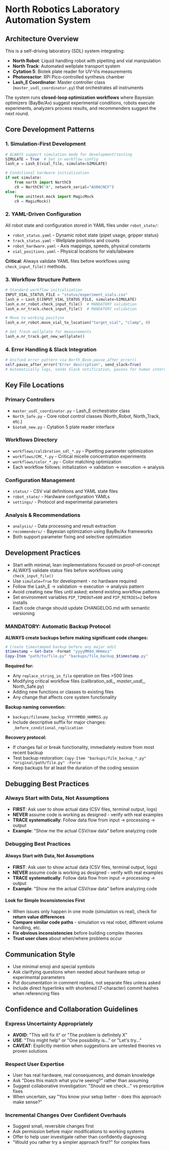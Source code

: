 # North Robotics Laboratory Automation System

## Architecture Overview

This is a self-driving laboratory (SDL) system integrating:
- **North Robot**: Liquid handling robot with pipetting and vial manipulation
- **North Track**: Automated wellplate transport system
- **Cytation 5**: Biotek plate reader for UV-Vis measurements  
- **Photoreactor**: RPi Pico-controlled synthesis chamber
- **Lash_E Coordinator**: Master controller class (`master_usdl_coordinator.py`) that orchestrates all instruments

The system runs **closed-loop optimization workflows** where Bayesian optimizers (BayBe/Ax) suggest experimental conditions, robots execute experiments, analyzers process results, and recommenders suggest the next round.

## Core Development Patterns

### 1. Simulation-First Development
```python
# ALWAYS support simulation mode for development/testing
SIMULATE = True  # Set in workflow config
lash_e = Lash_E(vial_file, simulate=SIMULATE)

# Conditional hardware initialization
if not simulate:
    from north import NorthC9
    c9 = NorthC9("A", network_serial="AU06CNCF")
else:
    from unittest.mock import MagicMock
    c9 = MagicMock()
```

### 2. YAML-Driven Configuration
All robot state and configuration stored in YAML files under `robot_state/`:
- `robot_status.yaml` - Dynamic robot state (pipet usage, gripper status)
- `track_status.yaml` - Wellplate positions and counts
- `robot_hardware.yaml` - Axis mappings, speeds, physical constants
- `vial_positions.yaml` - Physical locations for vials/labware

**Critical**: Always validate YAML files before workflows using `check_input_file()` methods.

### 3. Workflow Structure Pattern
```python
# Standard workflow initialization
INPUT_VIAL_STATUS_FILE = "status/experiment_vials.csv"
lash_e = Lash_E(INPUT_VIAL_STATUS_FILE, simulate=SIMULATE)
lash_e.nr_robot.check_input_file()  # MANDATORY validation
lash_e.nr_track.check_input_file()  # MANDATORY validation

# Move to working position
lash_e.nr_robot.move_vial_to_location("target_vial", "clamp", 0)

# Get fresh wellplate for measurements
lash_e.nr_track.get_new_wellplate()
```

### 4. Error Handling & Slack Integration
```python
# Unified error pattern via North_Base.pause_after_error()
self.pause_after_error("Error description", send_slack=True)
# Automatically logs, sends Slack notification, pauses for human intervention
```

## Key File Locations

### Primary Controllers
- `master_usdl_coordinator.py` - Lash_E orchestrator class
- `North_Safe.py` - Core robot control classes (North_Robot, North_Track, etc.)
- `biotek_new.py` - Cytation 5 plate reader interface

### Workflows Directory
- `workflows/calibration_sdl_*.py` - Pipetting parameter optimization
- `workflows/CMC_*.py` - Critical micelle concentration experiments  
- `workflows/color_*.py` - Color matching optimization
- Each workflow follows: initialization → validation → execution → analysis

### Configuration Management
- `status/` - CSV vial definitions and YAML state files
- `robot_state/` - Hardware configuration YAMLs
- `settings/` - Protocol and experimental parameters

### Analysis & Recommendations
- `analysis/` - Data processing and result extraction
- `recommenders/` - Bayesian optimization using BayBe/Ax frameworks
- Both support parameter fixing and selective optimization

## Development Practices

- Start with minimal, lean implementations focused on proof-of-concept
- ALWAYS validate status files before workflows using `check_input_file()`
- Use `simulate=True` for development - no hardware required
- Follow the Lash_E → validation → execution → analysis pattern
- Avoid creating new files until asked; extend existing workflow patterns
- Set environment variables `PIP_TIMEOUT=600` and `PIP_RETRIES=2` before installs
- Each code change should update CHANGELOG.md with semantic versioning

### MANDATORY: Automatic Backup Protocol
**ALWAYS create backups before making significant code changes:**

```powershell
# Create timestamped backup before any major edit
$timestamp = Get-Date -Format "yyyyMMdd_HHmmss"
Copy-Item "path/to/file.py" "backups/file_backup_$timestamp.py"
```

**Required for:**
- Any `replace_string_in_file` operation on files >500 lines
- Modifying critical workflow files (calibration_sdl_*, master_usdl_*, North_Safe.py)
- Adding new functions or classes to existing files
- Any change that affects core system functionality

**Backup naming convention:**
- `backups/filename_backup_YYYYMMDD_HHMMSS.py`
- Include descriptive suffix for major changes: `_before_conditional_replication`

**Recovery protocol:**
- If changes fail or break functionality, immediately restore from most recent backup
- Test backup restoration: `Copy-Item "backups/file_backup_*.py" "original/path/file.py" -Force`
- Keep backups for at least the duration of the coding session

## Debugging Best Practices

### Always Start with Data, Not Assumptions
- **FIRST**: Ask user to show actual data (CSV files, terminal output, logs)
- **NEVER** assume code is working as designed - verify with real examples
- **TRACE systematically**: Follow data flow from input → processing → output
- **Example**: "Show me the actual CSV/raw data" before analyzing code

### Debugging Best Practices

#### Always Start with Data, Not Assumptions
- **FIRST**: Ask user to show actual data (CSV files, terminal output, logs)
- **NEVER** assume code is working as designed - verify with real examples
- **TRACE systematically**: Follow data flow from input → processing → output
- **Example**: "Show me the actual CSV/raw data" before analyzing code

#### Look for Simple Inconsistencies First
- When issues only happen in one mode (simulation vs real), check for **return value differences**
- **Compare similar code paths** - simulation vs real robot, different volume handling, etc.
- **Fix obvious inconsistencies** before building complex theories
- **Trust user clues** about when/where problems occur

## Communication Style

- Use minimal emoji and special symbols
- Ask clarifying questions when needed about hardware setup or experimental parameters
- Put documentation in comment replies, not separate files unless asked
- Include direct hyperlinks with shortened (7-character) commit hashes when referencing files

## Confidence and Collaboration Guidelines

### Express Uncertainty Appropriately
- **AVOID**: "This will fix it" or "The problem is definitely X"
- **USE**: "This might help" or "One possibility is..." or "Let's try..."
- **CAVEAT**: Explicitly mention when suggestions are untested theories vs proven solutions

### Respect User Expertise
- User has real hardware, real consequences, and domain knowledge
- Ask "Does this match what you're seeing?" rather than assuming
- Suggest collaborative investigation: "Should we check..." vs prescriptive fixes
- When uncertain, say "You know your setup better - does this approach make sense?"

### Incremental Changes Over Confident Overhauls  
- Suggest small, reversible changes first
- Ask permission before major modifications to working systems
- Offer to help user investigate rather than confidently diagnosing
- "Would you rather try a simpler approach first?" for complex fixes